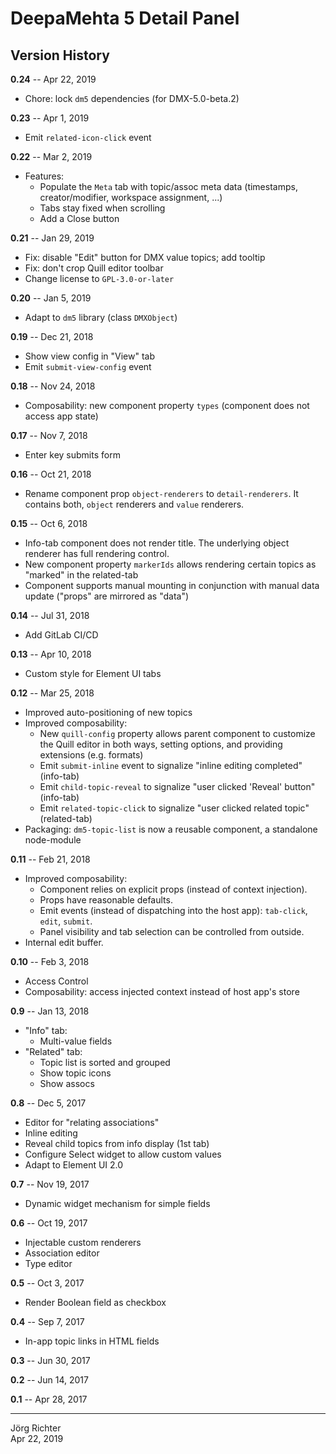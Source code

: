 # DeepaMehta 5 Detail Panel

## Version History

**0.24** -- Apr 22, 2019

* Chore: lock `dm5` dependencies (for DMX-5.0-beta.2)

**0.23** -- Apr 1, 2019

* Emit `related-icon-click` event

**0.22** -- Mar 2, 2019

* Features:
    * Populate the `Meta` tab with topic/assoc meta data (timestamps, creator/modifier, workspace assignment, ...)
    * Tabs stay fixed when scrolling
    * Add a Close button

**0.21** -- Jan 29, 2019

* Fix: disable "Edit" button for DMX value topics; add tooltip
* Fix: don't crop Quill editor toolbar
* Change license to `GPL-3.0-or-later`

**0.20** -- Jan 5, 2019

* Adapt to `dm5` library (class `DMXObject`)

**0.19** -- Dec 21, 2018

* Show view config in "View" tab
* Emit `submit-view-config` event

**0.18** -- Nov 24, 2018

* Composability: new component property `types` (component does not access app state)

**0.17** -- Nov 7, 2018

* Enter key submits form

**0.16** -- Oct 21, 2018

* Rename component prop `object-renderers` to `detail-renderers`. It contains both, `object` renderers and `value` renderers.

**0.15** -- Oct 6, 2018

* Info-tab component does not render title. The underlying object renderer has full rendering control.
* New component property `markerIds` allows rendering certain topics as "marked" in the related-tab
* Component supports manual mounting in conjunction with manual data update ("props" are mirrored as "data")

**0.14** -- Jul 31, 2018

* Add GitLab CI/CD

**0.13** -- Apr 10, 2018

* Custom style for Element UI tabs

**0.12** -- Mar 25, 2018

* Improved auto-positioning of new topics
* Improved composability:
    * New `quill-config` property allows parent component to customize the Quill editor in both ways, setting options, and providing extensions (e.g. formats)
    * Emit `submit-inline` event to signalize "inline editing completed" (info-tab)
    * Emit `child-topic-reveal` to signalize "user clicked 'Reveal' button" (info-tab)
    * Emit `related-topic-click` to signalize "user clicked related topic" (related-tab)
* Packaging: `dm5-topic-list` is now a reusable component, a standalone node-module

**0.11** -- Feb 21, 2018

* Improved composability:
    * Component relies on explicit props (instead of context injection).
    * Props have reasonable defaults.
    * Emit events (instead of dispatching into the host app): `tab-click`, `edit`, `submit`.
    * Panel visibility and tab selection can be controlled from outside.
* Internal edit buffer.

**0.10** -- Feb 3, 2018

* Access Control
* Composability: access injected context instead of host app's store

**0.9** -- Jan 13, 2018

* "Info" tab:
    * Multi-value fields
* "Related" tab:
    * Topic list is sorted and grouped
    * Show topic icons
    * Show assocs

**0.8** -- Dec 5, 2017

* Editor for "relating associations"
* Inline editing
* Reveal child topics from info display (1st tab)
* Configure Select widget to allow custom values
* Adapt to Element UI 2.0

**0.7** -- Nov 19, 2017

* Dynamic widget mechanism for simple fields

**0.6** -- Oct 19, 2017

* Injectable custom renderers
* Association editor
* Type editor

**0.5** -- Oct 3, 2017

* Render Boolean field as checkbox

**0.4** -- Sep 7, 2017

* In-app topic links in HTML fields

**0.3** -- Jun 30, 2017

**0.2** -- Jun 14, 2017

**0.1** -- Apr 28, 2017

------------
Jörg Richter  
Apr 22, 2019
